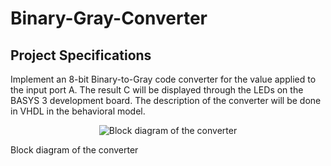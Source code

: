 # Binary-Gray-Converter

## Project Specifications

Implement an 8-bit Binary-to-Gray code converter for the value applied to the input port A. The result C will be displayed through the LEDs on the BASYS 3 development board. The description of the converter will be done in VHDL in the behavioral model.

<p style="text-align: center;">
    <img src="https://github.com/user-attachments/assets/f0f59ef8-b60f-4096-a83b-3d89a7f524dc" alt="Block diagram of the converter">
    <p>Block diagram of the converter</p> 
</p>


